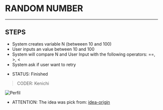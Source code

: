 # RANDOM NUMBER

---
## STEPS
* System creates variable N (betweeen 10 and 100)
* User inputs an value between 10 and 100
* System will compare N and User Input with the following operators: ==, >, <
* System ask if user want to retry

- STATUS: Finished


> CODER: Kenichi

![Perfil](https://avatars3.githubusercontent.com/u/68565303?s=460&u=6fbbcebbcc411405d6fe38f0885db0c704d091e7&v=4)

* ATTENTION: The idea was pick from: [idea-origin](https://devaprender.com/5-ideias-de-projetos-python-para-iniciantes/)